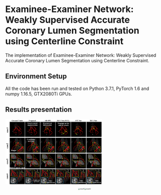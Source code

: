 # Examinee-Examiner Network: Weakly Supervised Accurate Coronary Lumen Segmentation using Centerline Constraint

The implementation of Examinee-Examiner Network: Weakly Supervised Accurate Coronary Lumen Segmentation using Centerline Constraint.

## Environment Setup

All the code has been run and tested on  Python 3.7.1, PyTorch 1.6 and numpy 1.16.5, GTX2080Ti GPUs.


## Results presentation

<img src="pic/results.jpg" alt="results" style="zoom:30%;" />



<div align="center"><img src="pic/result1.gif" alt="result1" style="zoom:33%;" /><img src="pic/result2.gif" alt="result2" style="zoom:33%;" /></div>



